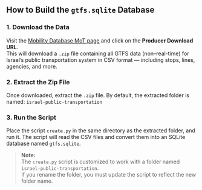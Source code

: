 ## How to Build the `gtfs.sqlite` Database

### 1. Download the Data

Visit the [Mobility Database MoT page](https://mobilitydatabase.org/feeds/gtfs/mdb-2519) and click on the **Producer Download URL**.  
This will download a `.zip` file containing all GTFS data (non–real-time) for Israel’s public transportation system in CSV format — including stops, lines, agencies, and more.

### 2. Extract the Zip File

Once downloaded, extract the `.zip` file. By default, the extracted folder is named: `israel-public-transportation`

### 3. Run the Script

Place the script `create.py` in the same directory as the extracted folder, and run it. The script will read the CSV files and convert them into an SQLite database named `gtfs.sqlite`.

> **Note:**  
> The `create.py` script is customized to work with a folder named `israel-public-transportation`.  
> If you rename the folder, you must update the script to reflect the new folder name.
